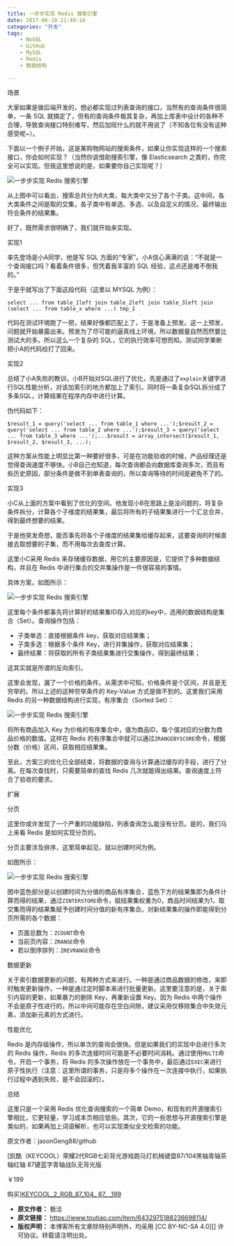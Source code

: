 ```yaml
---
title: 一步步实现 Redis 搜索引擎
date: 2017-06-18 21:49:14
categories: "开发"
tags:
	- NoSQL
	- GitHub
	- MySQL
	- Redis
	- 数据结构

---
```


场景

大家如果是做后端开发的，想必都实现过列表查询的接口，当然有的查询条件很简单，一条 SQL 就搞定了，但有的查询条件极其复杂，再加上库表中设计的各种不合理，导致查询接口特别难写，然后加班什么的就不用说了（不知各位有没有这种感受呢~）。

下面以一个例子开始，这是某购物网站的搜索条件，如果让你实现这样的一个搜索接口，你会如何实现？（当然你说借助搜索引擎，像 Elasticsearch 之类的，你完全可以实现。但我这里想说的是，如果要你自己实现呢？）

![一步步实现 Redis 搜索引擎][Redis]

从上图中可以看出，搜索总共分为6大类，每大类中又分了各个子类。这中间，各大类条件之间是取的交集，各子类中有单选、多选、以及自定义的情况，最终输出符合条件的结果集。

好了，既然需求很明确了，我们就开始来实现。

实现1

率先登场是小A同学，他是写 SQL 方面的“专家”。小A信心满满的说：“不就是一个查询接口吗？看着条件很多，但凭着我丰富的 SQL 经验，这点还是难不倒我的。”

于是乎就写出了下面这段代码（这里以 MYSQL 为例）：

    select ... from table_1left join table_2left join table_3left join (select ... from table_x where ...) tmp_1

代码在测试环境跑了一把，结果好像都匹配上了，于是准备上预发。这一上预发，问题就开始暴露出来。预发为了尽可能的逼真线上环境，所以数据量自然而然要比测试大的多。所以这么一个复杂的 SQL，它的执行效率可想而知。测试同学果断把小A的代码给打了回来。

实现2

总结了小A失败的教训，小B开始对SQL进行了优化，先是通过了`explain`关键字进行SQL性能分析，对该加索引的地方都加上了索引。同时将一条复杂SQL拆分成了多条SQL，计算结果在程序内存中进行计算。

伪代码如下：

    $result_1 = query('select ... from table_1 where ...');$result_2 = query('select ... from table_2 where ...');$result_3 = query('select ... from table_3 where ...');...$result = array_intersect($result_1, $result_2, $result_3, ...);

这种方案从性能上明显比第一种要好很多，可是在功能验收的时候，产品经理还是觉得查询速度不够快。小B自己也知道，每次查询都会向数据库查询多次，而且有些历史原因，部分条件是做不到单表查询的，所以查询等待的时间是避免不了的。

实现3

小C从上面的方案中看到了优化的空间。他发现小B在思路上是没问题的，将复杂条件拆分，计算各个子维度的结果集，最后将所有的子结果集进行一个汇总合并，得到最终想要的结果。

于是他突发奇想，能否事先将各个子维度的结果集给缓存起来，这要查询的时候直接去取想要的子集，而不用每次去查库计算。

这里小C采用 Redis 来存储缓存数据，用它的主要原因是，它提供了多种数据结构，并且在 Redis 中进行集合的交并集操作是一件很容易的事情。

具体方案，如图所示：

![一步步实现 Redis 搜索引擎][Redis 1]

这里每个条件都事先将计算好的结果集ID存入对应的key中，选用的数据结构是集合（Set）。查询操作包括：

 *  子类单选：直接根据条件 key，获取对应结果集；
 *  子类多选：根据多个条件 Key，进行并集操作，获取对应结果集；
 *  最终结果：将获取的所有子类结果集进行交集操作，得到最终结果；

这其实就是所谓的反向索引。

这里会发现，漏了一个价格的条件。从需求中可知，价格条件是个区间，并且是无穷举的。所以上述的这种穷举条件的 Key-Value 方式是做不到的。这里我们采用 Redis 的另一种数据结构进行实现，有序集合（Sorted Set）：

![一步步实现 Redis 搜索引擎][Redis 2]

将所有商品加入 Key 为价格的有序集合中，值为商品ID，每个值对应的分数为商品价格的数值。这样在 Redis 的有序集合中就可以通过`ZRANGEBYSCORE`命令，根据分数（价格）区间，获取相应结果集。

至此，方案三的优化已全部结束，将数据的查询与计算通过缓存的手段，进行了分离。在每次查找时，只需要简单的查找 Redis 几次就能得出结果。查询速度上符合了验收的要求。

扩展

分页

这里你或许发现了一个严重的功能缺陷，列表查询怎么能没有分页。是的，我们马上来看 Redis 是如何实现分页的。

分页主要涉及排序，这里简单起见，就以创建时间为例。

如图所示：

![一步步实现 Redis 搜索引擎][Redis 3]

图中蓝色部分是以创建时间为分值的商品有序集合，蓝色下方的结果集即为条件计算而得的结果，通过`ZINTERSTORE`命令，赋结果集权重为0，商品时间结果为1，取交集而得的结果集赋予创建时间分值的新有序集合。对新结果集的操作即能得到分页所需的各个数据：

 *  页面总数为：`ZCOUNT`命令
 *  当前页内容：`ZRANGE`命令
 *  若以倒序排列：`ZREVRANGE`命令

数据更新

关于索引数据更新的问题，有两种方式来进行。一种是通过商品数据的修改，来即时触发更新操作，一种是通过定时脚本来进行批量更新。这里要注意的是，关于索引内容的更新，如果暴力的删除 Key，再重新设置 Key。因为 Redis 中两个操作不会是原子性进行的，所以中间可能存在空白间隙，建议采用仅移除集合中失效元素，添加新元素的方式进行。

性能优化

Redis 是内存级操作，所以单次的查询会很快。但是如果我们的实现中会进行多次的 Redis 操作，Redis 的多次连接时间可能是不必要时间消耗。通过使用`MULTI`命令，开启一个事务，将 Redis 的多次操作放在一个事务中，最后通过`EXEC`来进行原子性执行（注意：这里所谓的事务，只是将多个操作在一次连接中执行，如果执行过程中遇到失败，是不会回滚的）。

总结

这里只是一个采用 Redis 优化查询搜索的一个简单 Demo，和现有的开源搜索引擎相比，它更轻量，学习成本页相应低些。其次，它的一些思想与开源搜索引擎是类似的，如果再加上词语解析，也可以实现类似全文检索的功能。

原文作者：jasonGeng88/github

[凯酷（KEYCOOL）荣耀2代RGB七彩背光游戏跑马灯机械键盘87/104黑轴青轴茶轴红轴 87键蓝字青轴战队无背光版

￥199

购买][KEYCOOL_2_RGB_87_104_ 87_ _199]


[Redis]: /pro/os/crawler/YENM-NEA6-RANJ.jpg
[Redis 1]: /pro/os/crawler/3AIB-NY6J-ZQF3.jpg
[Redis 2]: /pro/os/crawler/B6BF-NQBB-IIJV.jpg
[Redis 3]: /pro/os/crawler/N2U3-A3II-2IFM.jpg
[KEYCOOL_2_RGB_87_104_ 87_ _199]: http://union-click.jd.com/jdc?e=&amp;p=AyIOZR5bEQIbB1ccWiUCFAddHVwdBhACZV8ETVxNNwxeHlRAGRlLQx5BXg1cAAQJS14MB1MbUxMFGgNXHkRMR05aZXhSV0RbUhFGOXx4WXxQWit3VXQEC2tXGWwRBlUdRxQFDgdcClgVCRcPXhpaJQAXBlwTXRUHETdXGV8VABUHXB9rJQITNxR1WxYFGwFQK1olAhcPUx1TFwQXBlASWCUFIlwNRBhNR0ZbBUM1R1xON2Uraw%3D%3D&amp;t=W1dCFFlQCxxKQgFHRE5XDVULR0UVBBIPUxxTEQAXGAxeB0g%3D
 *  **原文作者：** 极洽
 *  **原文链接：** https://www.toutiao.com/item/6432975188236698114/
 *  **版权声明：** 本博客所有文章除特别声明外，均采用 [CC BY-NC-SA 4.0][] 许可协议。转载请注明出处。